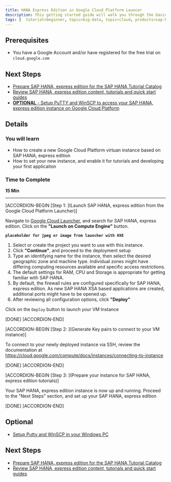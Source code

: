 ```yaml
---
title: HANA Express Edition in Google Cloud Platform Launcer
description: This getting started guide will walk you through the basics of launching SAP HANA, express edition on Google Cloud Platform using the Launcher.
tags: [  tutorial>beginner, topic>big-data, topic>cloud, products>sap-hana\,-express-edition ]
---
```


## Prerequisites  
 - You have a Google Account and/or have registered for the free trial on `cloud.google.com`

## Next Steps
- [Prepare SAP HANA, express edition for the SAP HANA Tutorial Catalog](http://www.sap.com/developer/how-tos/2016/09/hxe-howto-tutorialprep.html)
- [Review SAP HANA, express edition content, tutorials and quick start guides](sap.com/developer/topics/sap-hana-express.html)
- [**OPTIONAL** - Setup PuTTY and WinSCP to access your SAP HANA, express edition instance on Google Cloud Platform](http://www.sap.com/developer/tutorials/hxe-gcp-setup-putty-winscp-windows.html)  

## Details
### You will learn  
 - How to create a new Google Cloud Platform virtuan instance based on SAP HANA, express edition
 - How to set your new instance, and enable it for tutorials and developing your first applicaiton

### Time to Complete
**15 Min**

---

[ACCORDION-BEGIN [Step 1: ](Launch SAP HANA, express edition from the Google Cloud Platform Launcher)]

Navigate to [Google Cloud Launcher](https:/console.cloud.google.com/launcher), and search for SAP HANA, express edition.
Click on the **"Launch on Compute Engine"** button.

**`placeholder for jpeg or image from launcher with HXE`**

1.  Select or create the project you want to use with this instance.
2.  Click **"Continue"**, and proceed to the deployment setup
3.  Type an identifying name for the instance, then select the desired geographic zone and machine type. Individual zones might have differing computing resources available and specific access restrictions.
4.  The default settings for RAM, CPU and Storage is appropriate for getting familiar with SAP HANA.
5.  By default, the firewall rules are configured specifically for SAP HANA, express edition.  As new SAP HANA XSA based applications are created, additional ports might have to be opened up.
6.  After reviewing all configuration options, click **"Deploy"**



Click on the `Deploy` button to launch your VM Instance

[DONE]
[ACCORDION-END]

[ACCORDION-BEGIN [Step 2: ](Generate Key pairs to connect to your VM instance)]

To connect to your newly deployed instance via SSH, review the documentation at https://cloud.google.com/compute/docs/instances/connecting-to-instance


[DONE]
[ACCORDION-END]


[ACCORDION-BEGIN [Step 3: ](Prepare your instance for SAP HANA, express edition tutorials)]

Your SAP HANA, express edition instance is now up and running.  Proceed to the "Next Steps" section, and set up your SAP HANA, express edition


[DONE]
[ACCORDION-END]


## Optional
- [Setup Putty and WinSCP in your Windows PC](http://www.sap.com/developer/tutorials/hxe-gcp-setup-putty-winscp-windows.html)

## Next Steps
- [Prepare SAP HANA, express edition for the SAP HANA Tutorial Catalog](http://www.sap.com/developer/how-tos/2016/09/hxe-howto-tutorialprep.html)
- [Review SAP HANA, express edition content, tutorials and quick start guides](sap.com/developer/topics/sap-hana-express.html)

